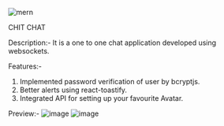 ![mern](https://github.com/yashpandey2003/Maid-at-home/assets/97399805/aa5553b6-5890-45a4-a73f-c08c6dec3e1c)




CHIT CHAT

Description:-
It is a one to one chat application developed using websockets.

Features:-
1. Implemented password verification of user by bcryptjs.
2. Better alerts using react-toastify.
3. Integrated API for setting up your favourite Avatar.

Preview:-
![image](https://github.com/yashpandey2003/Chit-Chat/assets/97399805/af5f2528-5ef8-4029-a692-64122781ca57)
![image](https://github.com/yashpandey2003/Chit-Chat/assets/97399805/2bd27352-dd02-47aa-b421-15cd29fd7408)
